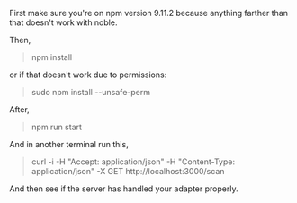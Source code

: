 First make sure you're on npm version 9.11.2 because anything farther than that doesn't work with noble.

Then,
> npm install

or if that doesn't work due to permissions:

> sudo npm install --unsafe-perm

After,
> npm run start

And in another terminal run this,
> curl -i -H "Accept: application/json" -H "Content-Type: application/json" -X GET http://localhost:3000/scan

And then see if the server has handled your adapter properly.

